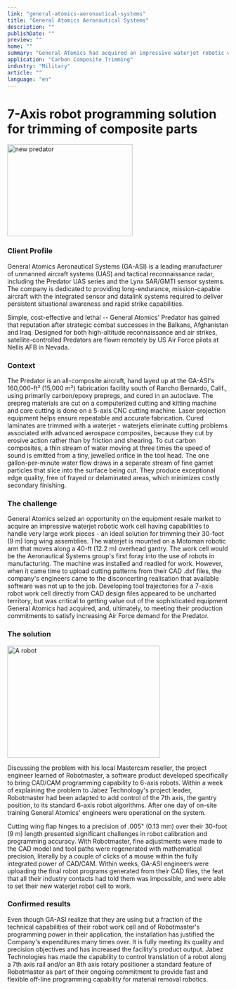 ```yaml
---
link: "general-atomics-aeronautical-systems"
title: "General Atomics Aeronautical Systems"
description: ""
publishDate: ""
preview: ""
home: ""
summary: "General Atomics had acquired an impressive waterjet robotic work cell - an ideal solution for trimming the 30-foot carbon/epoxy composite wing assemblies of their unmanned aircraft system (UAS). When it came time to upload cutting patterns from their CAD files however, they came to the disconcerting realisation that developing tool trajectories for a 7-axis robot work cell directly from CAD was uncharted territory. The significant investment made in their robot equipment, as well as their capability to satisfy their production commitments, was at risk."
application: "Carbon Composite Trimming"
industry: "Military"
article: ""
language: "en"
---
```

# 7-Axis robot programming solution for trimming of composite parts

<img width="285" height="209" src="/assets/images/success/7axis%20composite%20trimming_files/image001.jpg" class="alignLeft" alt="new predator">

### Client Profile

General Atomics Aeronautical Systems (GA-ASI) is a leading manufacturer of unmanned aircraft systems (UAS) and tactical reconnaissance radar, including the Predator UAS series and the Lynx SAR/GMTI sensor systems. The company is dedicated to providing long-endurance, mission-capable aircraft with the integrated sensor and datalink systems required to deliver persistent situational awareness and rapid strike capabilities.

Simple, cost-effective and lethal -- General Atomics' Predator has gained that reputation after strategic combat successes in the Balkans, Afghanistan and Iraq. Designed for both high-altitude reconnaissance and air strikes, satellite-controlled Predators are flown remotely by US Air Force pilots at Nellis AFB in Nevada.

### Context

The Predator is an all-composite aircraft, hand layed up at the GA-ASI's 160,000-ft² (15,000 m²) fabrication facility south of Rancho Bernardo, Calif., using primarily carbon/epoxy prepregs, and cured in an autoclave. The prepreg materials are cut on a computerized cutting and kitting machine and core cutting is done on a 5-axis CNC cutting machine. Laser projection equipment helps ensure repeatable and accurate fabrication. Cured laminates are trimmed with a waterjet - waterjets eliminate cutting problems associated with advanced aerospace composites, because they cut by erosive action rather than by friction and shearing. To cut carbon composites, a thin stream of water moving at three times the speed of sound is emitted from a tiny, jewelled orifice in the tool head. The one gallon-per-minute water flow draws in a separate stream of fine garnet particles that slice into the surface being cut. They produce exceptional edge quality, free of frayed or delaminated areas, which minimizes costly secondary finishing.

### The challenge

General Atomics seized an opportunity on the equipment resale market to acquire an impressive waterjet robotic work cell having capabilities to handle very large work pieces - an ideal solution for trimming their 30-foot (9 m) long wing assemblies. The waterjet is mounted on a Motoman robotic arm that moves along a 40-ft (12.2 m) overhead gantry. The work cell would be the Aeronautical Systems group's first foray into the use of robots in manufacturing. The machine was installed and readied for work. However, when it came time to upload cutting patterns from their CAD .dxf files, the company's engineers came to the disconcerting realisation that available software was not up to the job. Developing tool trajectories for a 7-axis robot work cell directly from CAD design files appeared to be uncharted territory, but was critical to getting value out of the sophisticated equipment General Atomics had acquired, and, ultimately, to meeting their production commitments to satisfy increasing Air Force demand for the Predator.

### The solution

<img width="347" height="255" src="/assets/images/success/7axis%20composite%20trimming_files/image002.png" class="alignLeft" alt="A robot">

Discussing the problem with his local Mastercam reseller, the project engineer learned of Robotmaster, a software product developed specifically to bring CAD/CAM programming capability to 6-axis robots. Within a week of explaining the problem to Jabez Technology's project leader, Robotmaster had been adapted to add control of the 7th axis, the gantry position, to its standard 6-axis robot algorithms. After one day of on-site training General Atomics' engineers were operational on the system.

Cutting wing flap hinges to a precision of .005" (0.13 mm) over their 30-foot (9 m) length presented significant challenges in robot calibration and programming accuracy. With Robotmaster, fine adjustments were made to the CAD model and tool paths were regenerated with mathematical precision, literally by a couple of clicks of a mouse within the fully integrated power of CAD/CAM. Within weeks, GA-ASI engineers were uploading the final robot programs generated from their CAD files, the feat that all their industry contacts had told them was impossible, and were able to set their new waterjet robot cell to work.

### Confirmed results

Even though GA-ASI realize that they are using but a fraction of the technical capabilities of their robot work cell and of Robotmaster's programming power in their application, the installation has justified the Company's expenditures many times over. It is fully meeting its quality and precision objectives and has increased the facility's product output. Jabez Technologies has made the capability to control translation of a robot along a 7th axis rail and/or an 8th axis rotary positioner a standard feature of Robotmaster as part of their ongoing commitment to provide fast and flexible off-line programming capability for material removal robotics.